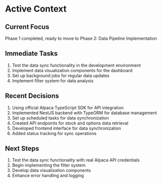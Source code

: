 # Active Context

## Current Focus
Phase 1 completed, ready to move to Phase 2: Data Pipeline Implementation

## Immediate Tasks
1. Test the data sync functionality in the development environment
2. Implement data visualization components for the dashboard
3. Set up background jobs for regular data updates
4. Implement filter system for data analysis

## Recent Decisions
1. Using official Alpaca TypeScript SDK for API integration
2. Implemented NestJS backend with TypeORM for database management
3. Set up scheduled tasks for data synchronization
4. Created API endpoints for stock and options data retrieval
5. Developed frontend interface for data synchronization
6. Added status tracking for sync operations

## Next Steps
1. Test the data sync functionality with real Alpaca API credentials
2. Begin implementing the filter system
3. Develop data visualization components
4. Enhance error handling and logging
